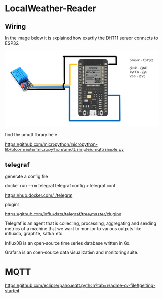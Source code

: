 # LocalWeather-Reader

## Wiring

In the image below it is explained how exactly the DHT11 sensor connects to ESP32.

![wiring_illustration](/Documentation/images/wiring_illustration.png)

find the umqtt library here

https://github.com/micropython/micropython-lib/blob/master/micropython/umqtt.simple/umqtt/simple.py

## telegraf

generate a config file

docker run --rm telegraf telegraf config > telegraf.conf


https://hub.docker.com/_/telegraf

plugins

https://github.com/influxdata/telegraf/tree/master/plugins


Telegraf is an agent that is collecting, processing, aggregating and sending metrics of a machine
that we want to monitor to various outputs like influxdb, graphite, kafka, etc.

InfluxDB is an open-source time series database written in Go.

Grafana is an open-source data visualization and monitoring suite.

# MQTT

https://github.com/eclipse/paho.mqtt.python?tab=readme-ov-file#getting-started